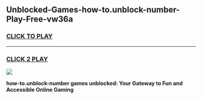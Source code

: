 
## Unblocked-Games-how-to.unblock-number-Play-Free-vw36a
<h3>
<a href="https://premium76.site?title=how-to.unblock-number&ref=18A1">CLICK TO PLAY</a></h3>
<hr>

<h3>
<a href="https://premium76.site?title=how-to.unblock-number&ref=18A1">CLICK 2 PLAY</a>
  
</h3>

<a href="https://premium76.site?title=how-to.unblock-number&ref=18A1"><img src="https://clearcache.store/games.png"></a>


**how-to.unblock-number games unblocked: Your Gateway to Fun and Accessible Online Gaming**
